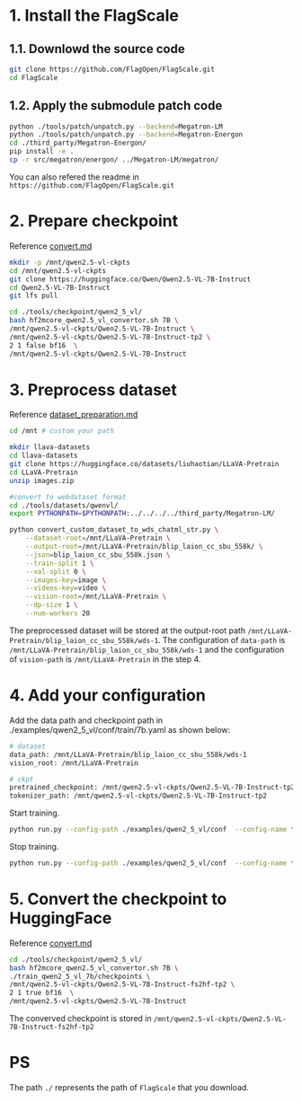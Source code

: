 
# 1. Install the FlagScale

## 1.1. Downlowd the source code 

```bash
git clone https://github.com/FlagOpen/FlagScale.git
cd FlagScale
```

## 1.2. Apply the submodule patch code

```bash
python ./tools/patch/unpatch.py --backend=Megatron-LM
python ./tools/patch/unpatch.py --backend=Megatron-Energon
cd ./third_party/Megatron-Energon/
pip install -e .
cp -r src/megatron/energon/ ../Megatron-LM/megatron/
```

You can also refered the readme in `https://github.com/FlagOpen/FlagScale.git`
# 2. Prepare checkpoint

Reference [convert.md](../../../../tools/checkpoint/qwen2_5_vl/convert.md)
```bash
mkdir -p /mnt/qwen2.5-vl-ckpts
cd /mnt/qwen2.5-vl-ckpts
git clone https://huggingface.co/Qwen/Qwen2.5-VL-7B-Instruct
cd Qwen2.5-VL-7B-Instruct
git lfs pull

cd ./tools/checkpoint/qwen2_5_vl/
bash hf2mcore_qwen2.5_vl_convertor.sh 7B \
/mnt/qwen2.5-vl-ckpts/Qwen2.5-VL-7B-Instruct \
/mnt/qwen2.5-vl-ckpts/Qwen2.5-VL-7B-Instruct-tp2 \
2 1 false bf16  \
/mnt/qwen2.5-vl-ckpts/Qwen2.5-VL-7B-Instruct
```

# 3. Preprocess dataset

Reference [dataset_preparation.md](../../../../tools/datasets/qwenvl/dataset_preparation.md)

```bash
cd /mnt # custom your path

mkdir llava-datasets
cd llava-datasets
git clone https://huggingface.co/datasets/liuhaotian/LLaVA-Pretrain
cd LLaVA-Pretrain
unzip images.zip

#convert to webdataset format
cd ./tools/datasets/qwenvl/
export PYTHONPATH=$PYTHONPATH:../../../../third_party/Megatron-LM/

python convert_custom_dataset_to_wds_chatml_str.py \
    --dataset-root=/mnt/LLaVA-Pretrain \
    --output-root=/mnt/LLaVA-Pretrain/blip_laion_cc_sbu_558k/ \
    --json=blip_laion_cc_sbu_558k.json \
    --train-split 1 \
    --val-split 0 \
    --images-key=image \
    --videos-key=video \
    --vision-root=/mnt/LLaVA-Pretrain \
    --dp-size 1 \
    --num-workers 20
```
The preprocessed dataset will be stored at the output-root path `/mnt/LLaVA-Pretrain/blip_laion_cc_sbu_558k/wds-1`.
The configuration of `data-path` is `/mnt/LLaVA-Pretrain/blip_laion_cc_sbu_558k/wds-1` and the configuration of `vision-path` is `/mnt/LLaVA-Pretrain` in the step 4.

# 4. Add your configuration

Add the data path and checkpoint path in ./examples/qwen2_5_vl/conf/train/7b.yaml as shown below:

```bash
# dataset
data_path: /mnt/LLaVA-Pretrain/blip_laion_cc_sbu_558k/wds-1
vision_root: /mnt/LLaVA-Pretrain

# ckpt
pretrained_checkpoint: /mnt/qwen2.5-vl-ckpts/Qwen2.5-VL-7B-Instruct-tp2
tokenizer_path: /mnt/qwen2.5-vl-ckpts/Qwen2.5-VL-7B-Instruct-tp2
```

Start training.
```bash
python run.py --config-path ./examples/qwen2_5_vl/conf  --config-name train action=run
```

Stop training.
```bash
python run.py --config-path ./examples/qwen2_5_vl/conf  --config-name train action=stop
```

# 5. Convert the checkpoint to HuggingFace

Reference [convert.md](../../../../tools/checkpoint/qwen2_5_vl/convert.md)

``` bash
cd ./tools/checkpoint/qwen2_5_vl/
bash hf2mcore_qwen2.5_vl_convertor.sh 7B \
./train_qwen2_5_vl_7b/checkpoints \
/mnt/qwen2.5-vl-ckpts/Qwen2.5-VL-7B-Instruct-fs2hf-tp2 \
2 1 true bf16  \
/mnt/qwen2.5-vl-ckpts/Qwen2.5-VL-7B-Instruct
```
The converved checkpoint is stored in `/mnt/qwen2.5-vl-ckpts/Qwen2.5-VL-7B-Instruct-fs2hf-tp2`

# PS
The path `./` represents the path of `FlagScale` that you download.